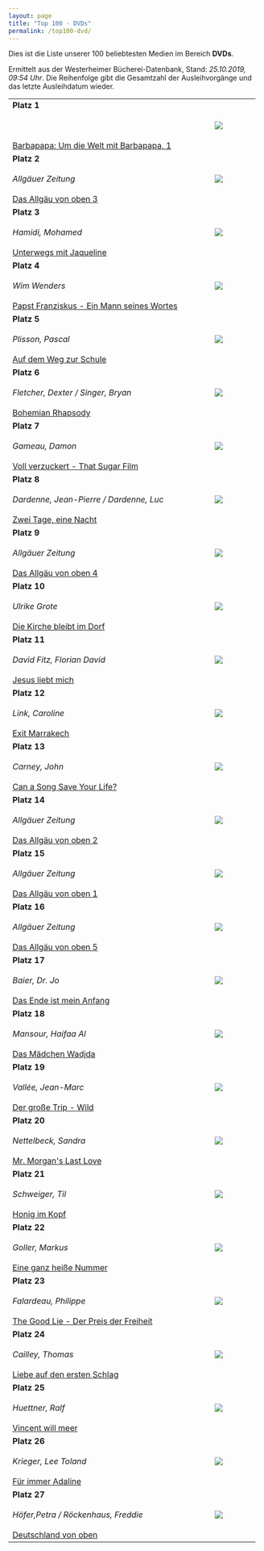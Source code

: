 ```yaml
---
layout: page
title: "Top 100 - DVDs"
permalink: /top100-dvd/
---
```

Dies ist die Liste unserer 100 beliebtesten Medien im Bereich __DVDs__. 

Ermittelt aus der Westerheimer Bücherei-Datenbank, Stand: _25.10.2019, 09:54 Uhr_. Die Reihenfolge gibt die Gesamtzahl der Ausleihvorgänge und das letzte Ausleihdatum wieder.

<table>
<tr><td width="70%"><strong>Platz 1</strong><br><br><em></em><br><br><a href="https://www.biblino.de/index.php?action=5&mnummer=12019005">Barbapapa: Um die Welt mit Barbapapa, 1</a></td><td><center><a href="https://www.biblino.de/index.php?action=5&mnummer=12019005"><img src="/images/mediacovers/x160/12019005.jpg" style="width: auto; height: auto;"></a></center></td></tr>
<tr><td width="70%"><strong>Platz 2</strong><br><br><em>Allgäuer Zeitung</em><br><br><a href="https://www.biblino.de/index.php?action=5&mnummer=12019008">Das Allgäu von oben 3</a></td><td><center><a href="https://www.biblino.de/index.php?action=5&mnummer=12019008"><img src="/images/mediacovers/x160/12019008.jpg" style="width: auto; height: auto;"></a></center></td></tr>
<tr><td width="70%"><strong>Platz 3</strong><br><br><em>Hamidi, Mohamed</em><br><br><a href="https://www.biblino.de/index.php?action=5&mnummer=12018229">Unterwegs mit Jaqueline</a></td><td><center><a href="https://www.biblino.de/index.php?action=5&mnummer=12018229"><img src="/images/mediacovers/x160/12018229.jpg" style="width: auto; height: auto;"></a></center></td></tr>
<tr><td width="70%"><strong>Platz 4</strong><br><br><em>Wim Wenders</em><br><br><a href="https://www.biblino.de/index.php?action=5&mnummer=12019050">Papst Franziskus - Ein Mann seines Wortes</a></td><td><center><a href="https://www.biblino.de/index.php?action=5&mnummer=12019050"><img src="/images/mediacovers/x160/12019050.jpg" style="width: auto; height: auto;"></a></center></td></tr>
<tr><td width="70%"><strong>Platz 5</strong><br><br><em>Plisson, Pascal</em><br><br><a href="https://www.biblino.de/index.php?action=5&mnummer=12016738">Auf dem Weg zur Schule</a></td><td><center><a href="https://www.biblino.de/index.php?action=5&mnummer=12016738"><img src="/images/mediacovers/x160/12016738.jpg" style="width: auto; height: auto;"></a></center></td></tr>
<tr><td width="70%"><strong>Platz 6</strong><br><br><em>Fletcher, Dexter / Singer, Bryan</em><br><br><a href="https://www.biblino.de/index.php?action=5&mnummer=12019096">Bohemian Rhapsody</a></td><td><center><a href="https://www.biblino.de/index.php?action=5&mnummer=12019096"><img src="/images/mediacovers/x160/12019096.jpg" style="width: auto; height: auto;"></a></center></td></tr>
<tr><td width="70%"><strong>Platz 7</strong><br><br><em>Gameau, Damon</em><br><br><a href="https://www.biblino.de/index.php?action=5&mnummer=12016745">Voll verzuckert - That Sugar Film</a></td><td><center><a href="https://www.biblino.de/index.php?action=5&mnummer=12016745"><img src="/images/mediacovers/x160/12016745.jpg" style="width: auto; height: auto;"></a></center></td></tr>
<tr><td width="70%"><strong>Platz 8</strong><br><br><em>Dardenne, Jean-Pierre / Dardenne, Luc</em><br><br><a href="https://www.biblino.de/index.php?action=5&mnummer=12017752">Zwei Tage, eine Nacht</a></td><td><center><a href="https://www.biblino.de/index.php?action=5&mnummer=12017752"><img src="/images/mediacovers/x160/12017752.jpg" style="width: auto; height: auto;"></a></center></td></tr>
<tr><td width="70%"><strong>Platz 9</strong><br><br><em>Allgäuer Zeitung</em><br><br><a href="https://www.biblino.de/index.php?action=5&mnummer=12019009">Das Allgäu von oben 4</a></td><td><center><a href="https://www.biblino.de/index.php?action=5&mnummer=12019009"><img src="/images/mediacovers/x160/12019009.jpg" style="width: auto; height: auto;"></a></center></td></tr>
<tr><td width="70%"><strong>Platz 10</strong><br><br><em>Ulrike Grote</em><br><br><a href="https://www.biblino.de/index.php?action=5&mnummer=12018245">Die Kirche bleibt im Dorf</a></td><td><center><a href="https://www.biblino.de/index.php?action=5&mnummer=12018245"><img src="/images/mediacovers/x160/12018245.jpg" style="width: auto; height: auto;"></a></center></td></tr>
<tr><td width="70%"><strong>Platz 11</strong><br><br><em>David Fitz, Florian David</em><br><br><a href="https://www.biblino.de/index.php?action=5&mnummer=12016750">Jesus liebt mich</a></td><td><center><a href="https://www.biblino.de/index.php?action=5&mnummer=12016750"><img src="/images/mediacovers/x160/12016750.jpg" style="width: auto; height: auto;"></a></center></td></tr>
<tr><td width="70%"><strong>Platz 12</strong><br><br><em>Link, Caroline</em><br><br><a href="https://www.biblino.de/index.php?action=5&mnummer=12016713">Exit Marrakech</a></td><td><center><a href="https://www.biblino.de/index.php?action=5&mnummer=12016713"><img src="/images/mediacovers/x160/12016713.jpg" style="width: auto; height: auto;"></a></center></td></tr>
<tr><td width="70%"><strong>Platz 13</strong><br><br><em>Carney, John</em><br><br><a href="https://www.biblino.de/index.php?action=5&mnummer=12016702">Can a Song Save Your Life?</a></td><td><center><a href="https://www.biblino.de/index.php?action=5&mnummer=12016702"><img src="/images/mediacovers/x160/12016702.jpg" style="width: auto; height: auto;"></a></center></td></tr>
<tr><td width="70%"><strong>Platz 14</strong><br><br><em>Allgäuer Zeitung</em><br><br><a href="https://www.biblino.de/index.php?action=5&mnummer=12019007">Das Allgäu von oben 2</a></td><td><center><a href="https://www.biblino.de/index.php?action=5&mnummer=12019007"><img src="/images/mediacovers/x160/12019007.jpg" style="width: auto; height: auto;"></a></center></td></tr>
<tr><td width="70%"><strong>Platz 15</strong><br><br><em>Allgäuer Zeitung</em><br><br><a href="https://www.biblino.de/index.php?action=5&mnummer=12019006">Das Allgäu von oben 1</a></td><td><center><a href="https://www.biblino.de/index.php?action=5&mnummer=12019006"><img src="/images/mediacovers/x160/12019006.jpg" style="width: auto; height: auto;"></a></center></td></tr>
<tr><td width="70%"><strong>Platz 16</strong><br><br><em>Allgäuer Zeitung</em><br><br><a href="https://www.biblino.de/index.php?action=5&mnummer=12019010">Das Allgäu von oben 5</a></td><td><center><a href="https://www.biblino.de/index.php?action=5&mnummer=12019010"><img src="/images/mediacovers/x160/12019010.jpg" style="width: auto; height: auto;"></a></center></td></tr>
<tr><td width="70%"><strong>Platz 17</strong><br><br><em>Baier, Dr. Jo</em><br><br><a href="https://www.biblino.de/index.php?action=5&mnummer=12016703">Das Ende ist mein Anfang</a></td><td><center><a href="https://www.biblino.de/index.php?action=5&mnummer=12016703"><img src="/images/mediacovers/x160/12016703.jpg" style="width: auto; height: auto;"></a></center></td></tr>
<tr><td width="70%"><strong>Platz 18</strong><br><br><em>Mansour, Haifaa Al</em><br><br><a href="https://www.biblino.de/index.php?action=5&mnummer=12016705">Das Mädchen Wadjda</a></td><td><center><a href="https://www.biblino.de/index.php?action=5&mnummer=12016705"><img src="/images/mediacovers/x160/12016705.jpg" style="width: auto; height: auto;"></a></center></td></tr>
<tr><td width="70%"><strong>Platz 19</strong><br><br><em>Vallée, Jean-Marc</em><br><br><a href="https://www.biblino.de/index.php?action=5&mnummer=12016707">Der große Trip - Wild</a></td><td><center><a href="https://www.biblino.de/index.php?action=5&mnummer=12016707"><img src="/images/mediacovers/x160/12016707.jpg" style="width: auto; height: auto;"></a></center></td></tr>
<tr><td width="70%"><strong>Platz 20</strong><br><br><em>Nettelbeck, Sandra</em><br><br><a href="https://www.biblino.de/index.php?action=5&mnummer=12016726">Mr. Morgan's Last Love</a></td><td><center><a href="https://www.biblino.de/index.php?action=5&mnummer=12016726"><img src="/images/mediacovers/x160/12016726.jpg" style="width: auto; height: auto;"></a></center></td></tr>
<tr><td width="70%"><strong>Platz 21</strong><br><br><em>Schweiger, Til</em><br><br><a href="https://www.biblino.de/index.php?action=5&mnummer=12016718">Honig im Kopf</a></td><td><center><a href="https://www.biblino.de/index.php?action=5&mnummer=12016718"><img src="/images/mediacovers/x160/12016718.jpg" style="width: auto; height: auto;"></a></center></td></tr>
<tr><td width="70%"><strong>Platz 22</strong><br><br><em>Goller, Markus</em><br><br><a href="https://www.biblino.de/index.php?action=5&mnummer=12016712">Eine ganz heiße Nummer</a></td><td><center><a href="https://www.biblino.de/index.php?action=5&mnummer=12016712"><img src="/images/mediacovers/x160/12016712.jpg" style="width: auto; height: auto;"></a></center></td></tr>
<tr><td width="70%"><strong>Platz 23</strong><br><br><em>Falardeau, Philippe</em><br><br><a href="https://www.biblino.de/index.php?action=5&mnummer=12016732">The Good Lie - Der Preis der Freiheit</a></td><td><center><a href="https://www.biblino.de/index.php?action=5&mnummer=12016732"><img src="/images/mediacovers/x160/12016732.jpg" style="width: auto; height: auto;"></a></center></td></tr>
<tr><td width="70%"><strong>Platz 24</strong><br><br><em>Cailley, Thomas</em><br><br><a href="https://www.biblino.de/index.php?action=5&mnummer=12016722">Liebe auf den ersten Schlag</a></td><td><center><a href="https://www.biblino.de/index.php?action=5&mnummer=12016722"><img src="/images/mediacovers/x160/12016722.jpg" style="width: auto; height: auto;"></a></center></td></tr>
<tr><td width="70%"><strong>Platz 25</strong><br><br><em>Huettner, Ralf</em><br><br><a href="https://www.biblino.de/index.php?action=5&mnummer=12016735">Vincent will meer</a></td><td><center><a href="https://www.biblino.de/index.php?action=5&mnummer=12016735"><img src="/images/mediacovers/x160/12016735.jpg" style="width: auto; height: auto;"></a></center></td></tr>
<tr><td width="70%"><strong>Platz 26</strong><br><br><em>Krieger, Lee Toland</em><br><br><a href="https://www.biblino.de/index.php?action=5&mnummer=12016715">Für immer Adaline</a></td><td><center><a href="https://www.biblino.de/index.php?action=5&mnummer=12016715"><img src="/images/mediacovers/x160/12016715.jpg" style="width: auto; height: auto;"></a></center></td></tr>
<tr><td width="70%"><strong>Platz 27</strong><br><br><em>Höfer,Petra / Röckenhaus, Freddie</em><br><br><a href="https://www.biblino.de/index.php?action=5&mnummer=12016739">Deutschland von oben</a></td><td><center><a href="https://www.biblino.de/index.php?action=5&mnummer=12016739"><img src="/images/mediacovers/x160/12016739.jpg" style="width: auto; height: auto;"></a></center></td></tr>
</table>
